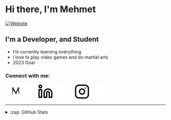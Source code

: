 # Hi there, I'm Mehmet
[![Website](https://img.shields.io/website?label=mehmetcyr.live&style=for-the-badge&url=http%3A%2F%2Fmehmetcyr.live)](http://mehmetcyr.live)

## I'm a Developer, and Student
- I’m currently learning everything
- I love to play video games and do martial arts
- 2023 Goal 
### Connect with me:

[![website](./img/Mharf.svg)](http://mehmetcyr.live)
&nbsp;&nbsp;
[![website](./img/linkedin-light.svg)](https://www.linkedin.com/in/mehmet-%C3%A7ay%C4%B1r-b03209251#gh-light-mode-only)
[![website](./img/linkedin-dark.svg)](https://www.linkedin.com/in/mehmet-%C3%A7ay%C4%B1r-b03209251#gh-dark-mode-only)
&nbsp;&nbsp;
[![website](./img/instagram-light.svg)](https://instagram.com/meadow0#gh-light-mode-only)
[![website](./img/instagram-dark.svg)](https://instagram.com/meadow0#gh-dark-mode-only)

---

<details>
  <summary>:zap: GitHub Stats</summary>

  <img align="left" alt="mehmet's GitHub Stats" src="https://github-readme-stats.vercel.app/api?username=mehmetcyr0&show_icons=true&theme=radical
"/>

</details>

[website]: http://mehmetcyr.live

